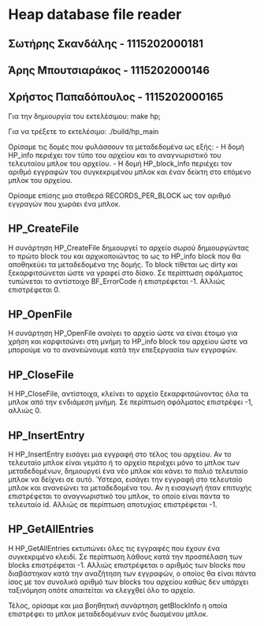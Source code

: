 # Heap database file reader

## Σωτήρης Σκανδάλης - 1115202000181
## Άρης Μπουτσιαράκος - 1115202000146
## Χρήστος Παπαδόπουλος - 1115202000165


Για την δημιουργία του εκτελέσιμου:
	make hp;

Για να τρέξετε το εκτελέσιμο:
	./build/hp_main


Ορίσαμε τις δομές που φυλάσσουν τα μεταδεδομένα ως εξής: 
	- Η δομή HP_info περιέχει τον τύπο του αρχείου και το αναγνωριστικό του τελευταίου μπλοκ του αρχείου.
	- Η δομή HP_block_info περιέχει τον αριθμό εγγραφών του συγκεκριμένου μπλοκ 
	και έναν δείκτη στο επόμενο μπλοκ του αρχείου.

Ορίσαμε επίσης μια σταθερά RECORDS_PER_BLOCK ως τον αριθμό εγγραγών που χωράει ένα μπλοκ.

## HP_CreateFile
Η συνάρτηση HP_CreateFile δημιουργεί το αρχείο σωρού δημιουργώντας το πρώτο block του και 
αρχικοποιώντας το ως το HP_info block που θα αποθηκεύει τα μεταδεδομένα της δομής.
Το block τίθεται ως dirty και ξεκαρφιτσώνεται ώστε να γραφεί στο δίσκο.
Σε περίπτωση σφάλματος τυπώνεται το αντίστοιχο BF_ErrorCode ή επιστρέφεται -1.
Αλλιώς επιστρέφεται 0.

## HP_OpenFile
Η συνάρτηση HP_OpenFile ανοίγει το αρχείο ώστε να είναι έτοιμο για χρήση και καρφιτσώνει στη μνήμη 
το HP_info block του αρχείου ώστε να μπορούμε να το ανανεώνουμε κατά την επεξεργασία των εγγραφών.

## HP_CloseFile
Η HP_CloseFile, αντίστοιχα, κλείνει το αρχείο ξεκαρφιτσώνοντας όλα τα μπλοκ από την ενδιάμεση μνήμη.
Σε περίπτωση σφάλματος επιστρέφει -1, αλλιώς  0. 

## HP_InsertEntry
Η HP_InsertEntry εισάγει μια εγγραφή στο τέλος του αρχείου. Αν το τελευταίο μπλοκ είναι γεμάτο ή 
το αρχείο περιέχει μόνο το μπλοκ των μεταδεδομένων, δημιουργεί ένα νέο μπλοκ και κάνει το παλιό τελευταίο 
μπλοκ να δείχνει σε αυτό. Ύστερα, εισάγει την εγγραφή στο τελευταίο μπλοκ και ανανεώνει τα μεταδεδομένα του.
Αν η εισαγωγή ήταν επιτυχής επιστρέφεται το αναγνωριστικό του μπλοκ, το οποίο είναι πάντα το τελευταίο id.
Αλλιώς σε περίπτωση αποτυχίας επιστρέφεται -1.

## HP_GetAllEntries
H HP_GetAllEntries εκτυπώνει όλες τις εγγραφές που έχουν ένα συγκεκριμένο κλειδί.
Σε περίπτωση λάθους κατά την προσπέλαση των blocks επιστρέφεται -1.
Αλλιώς επιστρέφεται ο αριθμός των blocks που διαβάστηκαν κατά την αναζήτηση των εγγραφών, 
ο οποίος θα είναι πάντα ίσος με τον συνολικό αριθμό των blocks του αρχείου καθώς δεν υπάρχει ταξινόμηση 
οπότε απαιτείται να ελεγχθεί όλο το αρχείο.


Τέλος, ορίσαμε και μια βοηθητική συνάρτηση getBlockInfo η οποία επιστρέφει το μπλοκ μεταδεδομένων ενός δωσμένου μπλοκ.
